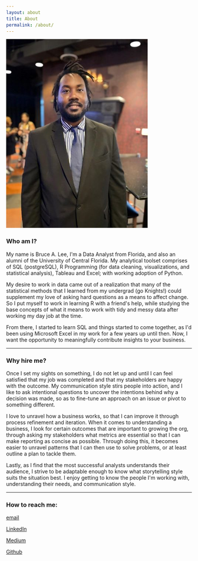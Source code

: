 ```yaml
---
layout: about
title: About 
permalink: /about/
---
```


![Me!](/assets/images/my_picture.jpg "Me")


### Who am I? 

My name is Bruce A. Lee, I'm a Data Analyst from Florida, and also an alumni of the University of Central Florida. My analytical toolset comprises of SQL (postgreSQL), R Programming (for data cleaning, visualizations, and statistical analysis), Tableau and Excel; with working adoption of Python. 

My desire to work in data came out of a realization that many of the statistical methods that I learned from my undergrad (go Knights!) could supplement my love of asking hard questions as a means to affect change. So I put myself to work in learning R with a friend's help, while studying the base concepts of what it means to work with tidy and messy data after working my day job at the time. 

From there, I started to learn SQL and things started to come together, as I'd been using Microsoft Excel in my work for a few years up until then. Now, I want the opportunity to meaningfully contribute insights to your business. 

---

### Why hire me?

Once I set my sights on something, I do not let up and until I can feel satisfied that my job was completed and that my stakeholders are happy with the outcome. My communication style stirs people into action, and I like to ask intentional questions to uncover the intentions behind why a decision was made, so as to fine-tune an approach on an issue or pivot to something different. 

I love to unravel how a business works, so that I can improve it through process refinement and iteration. When it comes to understanding a business, I look for certain outcomes that are important to growing the org, through asking my stakeholders what metrics are essential so that I can make reporting as concise as possible. Through doing this, it becomes easier to unravel patterns that I can then use to solve problems, or at least outline a plan to tackle them. 

Lastly, as I find that the most successful analysts understands their audience, I strive to be adaptable enough to know what storytelling style suits the situation best. I enjoy getting to know the people I'm working with, understanding their needs, and communication style.

---

### How to reach me: 

[email](brucelee352@gmail.com)

[LinkedIn](https://www.linkedin.com/in/brucealee/) 

[Medium](https://medium.com/@mrbrucelee) 

[Github](https://github.com/Brucelee352)

